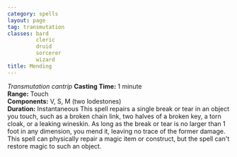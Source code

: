 ```yaml
---
category: spells
layout: page
tag: transmutation
classes: bard
         cleric
         druid
         sorcerer
         wizard
title: Mending 
---
```

_Transmutation cantrip_ 
**Casting Time:** 1 minute    
**Range:** Touch    
**Components:** V, S, M (two lodestones)    
**Duration:** Instantaneous 
This spell repairs a single break or tear in an object you touch, such as a broken chain link, two halves of a broken key, a torn cloak, or a leaking wineskin. As long as the break or tear is no larger than 1 foot in any dimension, you mend it, leaving no trace of the former damage.    
This spell can physically repair a magic item or construct, but the spell can't restore magic to such an object. 